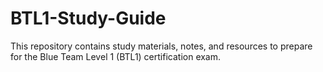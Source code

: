 # BTL1-Study-Guide
This repository contains study materials, notes, and resources to prepare for the Blue Team Level 1 (BTL1) certification exam.
